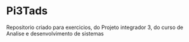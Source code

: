 # Pi3Tads

Repositorio criado para exercicios, do Projeto integrador 3, do curso de Analise e desenvolvimento de sistemas

